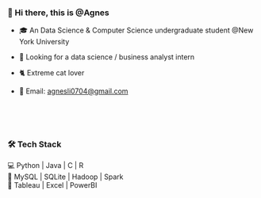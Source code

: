 
### 👋 Hi there, this is @Agnes

- 🎓 An Data Science & Computer Science undergraduate student @New York University

- 💞️ Looking for a data science / business analyst intern

- 🐈 Extreme cat lover

- 🎐 Email: agnesli0704@gmail.com
  
<br />
<br />
<br />

### 🛠 Tech Stack

💻   Python | Java | C | R  
🔢   MySQL | SQLite | Hadoop | Spark  
🔧   Tableau | Excel | PowerBI  



